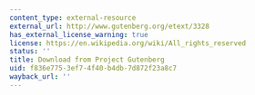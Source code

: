 ```yaml
---
content_type: external-resource
external_url: http://www.gutenberg.org/etext/3328
has_external_license_warning: true
license: https://en.wikipedia.org/wiki/All_rights_reserved
status: ''
title: Download from Project Gutenberg
uid: f836e775-3ef7-4f40-b4db-7d872f23a8c7
wayback_url: ''
---
```

